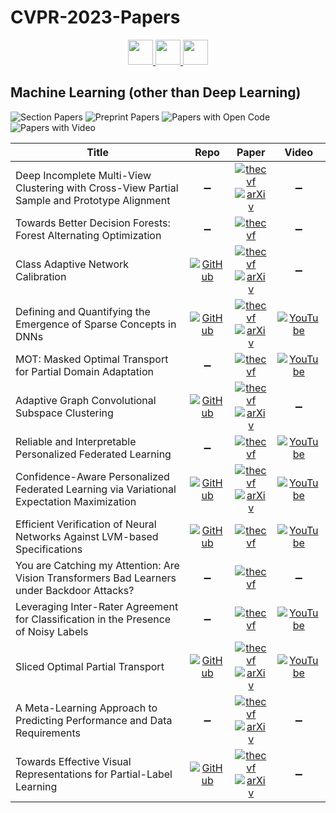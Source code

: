 # CVPR-2023-Papers

<div align="center">
  <a href="https://github.com/DmitryRyumin/CVPR-2023-Papers/blob/main/sections/document-analysis-and-understanding.md">
    <img src="https://cdn.jsdelivr.net/gh/DmitryRyumin/NewEraAI-Papers@main/images/left.svg" width="40" alt="" />
  </a>
  <a href="https://github.com/DmitryRyumin/CVPR-2023-Papers/">
    <img src="https://cdn.jsdelivr.net/gh/DmitryRyumin/NewEraAI-Papers@main/images/home.svg" width="40" alt="" />
  </a>
  <a href="https://github.com/DmitryRyumin/CVPR-2023-Papers/blob/main/sections/physics-based-vision-and-shape-from-x.md">
    <img src="https://cdn.jsdelivr.net/gh/DmitryRyumin/NewEraAI-Papers@main/images/right.svg" width="40" alt="" />
  </a>
</div>

## Machine Learning (other than Deep Learning)

![Section Papers](https://img.shields.io/badge/Section%20Papers-14-42BA16) ![Preprint Papers](https://img.shields.io/badge/Preprint%20Papers-8-b31b1b) ![Papers with Open Code](https://img.shields.io/badge/Papers%20with%20Open%20Code-7-1D7FBF) ![Papers with Video](https://img.shields.io/badge/Papers%20with%20Video-7-FF0000)

| **Title** | **Repo** | **Paper** | **Video** |
|-----------|:--------:|:---------:|:---------:|
| Deep Incomplete Multi-View Clustering with Cross-View Partial Sample and Prototype Alignment | :heavy_minus_sign: | [![thecvf](https://img.shields.io/badge/pdf-thecvf-7395C5.svg)](https://openaccess.thecvf.com/content/CVPR2023/papers/Jin_Deep_Incomplete_Multi-View_Clustering_With_Cross-View_Partial_Sample_and_Prototype_CVPR_2023_paper.pdf) <br /> [![arXiv](https://img.shields.io/badge/arXiv-2303.15689-b31b1b.svg)](http://arxiv.org/abs/2303.15689) | :heavy_minus_sign: |
| Towards Better Decision Forests: Forest Alternating Optimization | :heavy_minus_sign: | [![thecvf](https://img.shields.io/badge/pdf-thecvf-7395C5.svg)](https://openaccess.thecvf.com/content/CVPR2023/papers/Carreira-Perpinan_Towards_Better_Decision_Forests_Forest_Alternating_Optimization_CVPR_2023_paper.pdf) | :heavy_minus_sign: |
| Class Adaptive Network Calibration | [![GitHub](https://img.shields.io/github/stars/by-liu/CALS?style=flat)](https://github.com/by-liu/CALS) | [![thecvf](https://img.shields.io/badge/pdf-thecvf-7395C5.svg)](https://openaccess.thecvf.com/content/CVPR2023/papers/Liu_Class_Adaptive_Network_Calibration_CVPR_2023_paper.pdf) <br /> [![arXiv](https://img.shields.io/badge/arXiv-2211.15088-b31b1b.svg)](http://arxiv.org/abs/2211.15088) | :heavy_minus_sign: |
| Defining and Quantifying the Emergence of Sparse Concepts in DNNs | [![GitHub](https://img.shields.io/github/stars/sjtu-xai-lab/aog?style=flat)](https://github.com/sjtu-xai-lab/aog) | [![thecvf](https://img.shields.io/badge/pdf-thecvf-7395C5.svg)](https://openaccess.thecvf.com/content/CVPR2023/papers/Ren_Defining_and_Quantifying_the_Emergence_of_Sparse_Concepts_in_DNNs_CVPR_2023_paper.pdf) <br /> [![arXiv](https://img.shields.io/badge/arXiv-2111.06206-b31b1b.svg)](http://arxiv.org/abs/2111.06206) | [![YouTube](https://img.shields.io/badge/YouTube-%23FF0000.svg?style=for-the-badge&logo=YouTube&logoColor=white)](https://www.youtube.com/watch?v=wq7eM-fcNGg) |
| MOT: Masked Optimal Transport for Partial Domain Adaptation | :heavy_minus_sign: | [![thecvf](https://img.shields.io/badge/pdf-thecvf-7395C5.svg)](https://openaccess.thecvf.com/content/CVPR2023/papers/Luo_MOT_Masked_Optimal_Transport_for_Partial_Domain_Adaptation_CVPR_2023_paper.pdf) | [![YouTube](https://img.shields.io/badge/YouTube-%23FF0000.svg?style=for-the-badge&logo=YouTube&logoColor=white)](https://www.youtube.com/watch?v=L2zqUfzlqHo) |
| Adaptive Graph Convolutional Subspace Clustering | [![GitHub](https://img.shields.io/github/stars/weilyshmtu/AGCSC?style=flat)](https://github.com/weilyshmtu/AGCSC) | [![thecvf](https://img.shields.io/badge/pdf-thecvf-7395C5.svg)](https://openaccess.thecvf.com/content/CVPR2023/papers/Wei_Adaptive_Graph_Convolutional_Subspace_Clustering_CVPR_2023_paper.pdf) <br /> [![arXiv](https://img.shields.io/badge/arXiv-2305.03414-b31b1b.svg)](http://arxiv.org/abs/2305.03414) | :heavy_minus_sign: |
| Reliable and Interpretable Personalized Federated Learning | :heavy_minus_sign: | [![thecvf](https://img.shields.io/badge/pdf-thecvf-7395C5.svg)](https://openaccess.thecvf.com/content/CVPR2023/papers/Qin_Reliable_and_Interpretable_Personalized_Federated_Learning_CVPR_2023_paper.pdf) | [![YouTube](https://img.shields.io/badge/YouTube-%23FF0000.svg?style=for-the-badge&logo=YouTube&logoColor=white)](https://www.youtube.com/watch?v=62u4Uf6uxn8) |
| Confidence-Aware Personalized Federated Learning via Variational Expectation Maximization | [![GitHub](https://img.shields.io/github/stars/JunyiZhu-AI/confidence_aware_PFL?style=flat)](https://github.com/JunyiZhu-AI/confidence_aware_PFL) | [![thecvf](https://img.shields.io/badge/pdf-thecvf-7395C5.svg)](https://openaccess.thecvf.com/content/CVPR2023/papers/Zhu_Confidence-Aware_Personalized_Federated_Learning_via_Variational_Expectation_Maximization_CVPR_2023_paper.pdf) <br /> [![arXiv](https://img.shields.io/badge/arXiv-2305.12557-b31b1b.svg)](http://arxiv.org/abs/2305.12557) | [![YouTube](https://img.shields.io/badge/YouTube-%23FF0000.svg?style=for-the-badge&logo=YouTube&logoColor=white)](https://www.youtube.com/watch?v=EB1fw1SZnEU) |
| Efficient Verification of Neural Networks Against LVM-based Specifications | [![GitHub](https://img.shields.io/github/stars/hh10/Efficient-Verification-of-NNs-against-LVM-based-Specifications?style=flat)](https://github.com/hh10/Efficient-Verification-of-NNs-against-LVM-based-Specifications) | [![thecvf](https://img.shields.io/badge/pdf-thecvf-7395C5.svg)](https://openaccess.thecvf.com/content/CVPR2023/papers/Hanspal_Efficient_Verification_of_Neural_Networks_Against_LVM-Based_Specifications_CVPR_2023_paper.pdf) | [![YouTube](https://img.shields.io/badge/YouTube-%23FF0000.svg?style=for-the-badge&logo=YouTube&logoColor=white)](https://www.youtube.com/watch?v=7AFTMjaYUxg) |
| You are Catching my Attention: Are Vision Transformers Bad Learners under Backdoor Attacks? | :heavy_minus_sign: | [![thecvf](https://img.shields.io/badge/pdf-thecvf-7395C5.svg)](https://openaccess.thecvf.com/content/CVPR2023/papers/Yuan_You_Are_Catching_My_Attention_Are_Vision_Transformers_Bad_Learners_CVPR_2023_paper.pdf) | :heavy_minus_sign: |
| Leveraging Inter-Rater Agreement for Classification in the Presence of Noisy Labels | :heavy_minus_sign: | [![thecvf](https://img.shields.io/badge/pdf-thecvf-7395C5.svg)](https://openaccess.thecvf.com/content/CVPR2023/papers/Bucarelli_Leveraging_Inter-Rater_Agreement_for_Classification_in_the_Presence_of_Noisy_CVPR_2023_paper.pdf) | [![YouTube](https://img.shields.io/badge/YouTube-%23FF0000.svg?style=for-the-badge&logo=YouTube&logoColor=white)](https://www.youtube.com/watch?v=khpOlR9u1U8) |
| Sliced Optimal Partial Transport | [![GitHub](https://img.shields.io/github/stars/yikun-baio/sliced_opt?style=flat)](https://github.com/yikun-baio/sliced_opt) | [![thecvf](https://img.shields.io/badge/pdf-thecvf-7395C5.svg)](https://openaccess.thecvf.com/content/CVPR2023/papers/Bai_Sliced_Optimal_Partial_Transport_CVPR_2023_paper.pdf) <br /> [![arXiv](https://img.shields.io/badge/arXiv-2212.08049-b31b1b.svg)](http://arxiv.org/abs/2212.08049) | [![YouTube](https://img.shields.io/badge/YouTube-%23FF0000.svg?style=for-the-badge&logo=YouTube&logoColor=white)](https://www.youtube.com/watch?v=HDJ0b9NJEB4) |
| A Meta-Learning Approach to Predicting Performance and Data Requirements | :heavy_minus_sign: | [![thecvf](https://img.shields.io/badge/pdf-thecvf-7395C5.svg)](https://openaccess.thecvf.com/content/CVPR2023/papers/Jain_A_Meta-Learning_Approach_to_Predicting_Performance_and_Data_Requirements_CVPR_2023_paper.pdf) <br /> [![arXiv](https://img.shields.io/badge/arXiv-2303.01598-b31b1b.svg)](http://arxiv.org/abs/2303.01598) | :heavy_minus_sign: |
| Towards Effective Visual Representations for Partial-Label Learning | [![GitHub](https://img.shields.io/github/stars/AlphaXia/PaPi?style=flat)](https://github.com/AlphaXia/PaPi) | [![thecvf](https://img.shields.io/badge/pdf-thecvf-7395C5.svg)](https://openaccess.thecvf.com/content/CVPR2023/papers/Xia_Towards_Effective_Visual_Representations_for_Partial-Label_Learning_CVPR_2023_paper.pdf) <br /> [![arXiv](https://img.shields.io/badge/arXiv-2305.06080-b31b1b.svg)](http://arxiv.org/abs/2305.06080) | :heavy_minus_sign: |
